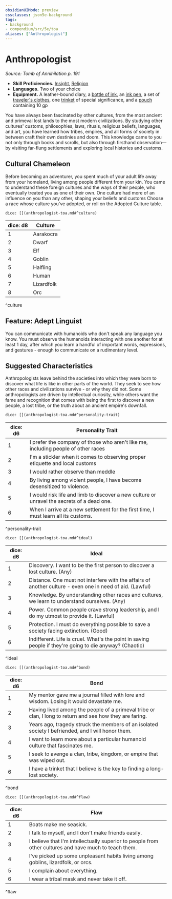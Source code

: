 ```yaml
---
obsidianUIMode: preview
cssclasses: json5e-background
tags:
- background
- compendium/src/5e/toa
aliases: ["Anthropologist"]
---
```

# Anthropologist
*Source: Tomb of Annihilation p. 191*  

- **Skill Proficiencies.** [Insight](/Systems/5e/rules/skills.md#Insight), [Religion](/Systems/5e/rules/skills.md#Religion)  
- **Languages.** Two of your choice  
- **Equipment.** A leather-bound diary, a [bottle of ink](/Systems/5e/items/ink-1-ounce-bottle.md), an [ink pen](/Systems/5e/items/ink-pen.md), a set of [traveler's clothes](/Systems/5e/items/travelers-clothes.md), one [trinket](/Systems/5e/items/trinket.md) of special significance, and a [pouch](/Systems/5e/items/pouch.md) containing 10 gp  

You have always been fascinated by other cultures, from the most ancient and primeval lost lands to the most modern civilizations. By studying other cultures' customs, philosophies, laws, rituals, religious beliefs, languages, and art, you have learned how tribes, empires, and all forms of society in between craft their own destinies and doom. This knowledge came to you not only through books and scrolls, but also through firsthand observation—by visiting far-flung settlements and exploring local histories and customs.

## Cultural Chameleon

Before becoming an adventurer, you spent much of your adult life away from your homeland, living among people different from your kin. You came to understand these foreign cultures and the ways of their people, who eventually treated you as one of their own. One culture had more of an influence on you than any other, shaping your beliefs and customs Choose a race whose culture you've adopted, or roll on the Adopted Culture table.

`dice: [](anthropologist-toa.md#^culture)`

| dice: d8 | Culture |
|----------|---------|
| 1 | Aarakocra |
| 2 | Dwarf |
| 3 | Elf |
| 4 | Goblin |
| 5 | Halfling |
| 6 | Human |
| 7 | Lizardfolk |
| 8 | Orc |
^culture

## Feature: Adept Linguist

You can communicate with humanoids who don't speak any language you know. You must observe the humanoids interacting with one another for at least 1 day, after which you learn a handful of important words, expressions, and gestures - enough to communicate on a rudimentary level.

## Suggested Characteristics

Anthropologists leave behind the societies into which they were born to discover what life is like in other parts of the world. They seek to see how other races and civilizations survive - or why they did not. Some anthropologists are driven by intellectual curiosity, while others want the fame and recognition that comes with being the first to discover a new people, a lost tribe, or the truth about an ancient empire's downfall.

`dice: [](anthropologist-toa.md#^personality-trait)`

| dice: d6 | Personality Trait |
|----------|-------------------|
| 1 | I prefer the company of those who aren't like me, including people of other races |
| 2 | I'm a stickler when it comes to observing proper etiquette and local customs |
| 3 | I would rather observe than meddle |
| 4 | By living among violent people, I have become desensitized to violence. |
| 5 | I would risk life and limb to discover a new culture or unravel the secrets of a dead one. |
| 6 | When I arrive at a new settlement for the first time, I must learn all its customs. |
^personality-trait

`dice: [](anthropologist-toa.md#^ideal)`

| dice: d6 | Ideal |
|----------|-------|
| 1 | Discovery. I want to be the first person to discover a lost culture. (Any) |
| 2 | Distance. One must not interfere with the affairs of another culture - even one in need of aid. (Lawful) |
| 3 | Knowledge. By understanding other races and cultures, we learn to understand ourselves. (Any) |
| 4 | Power. Common people crave strong leadership, and I do my utmost to provide it. (Lawful) |
| 5 | Protection. I must do everything possible to save a society facing extinction. (Good) |
| 6 | Indifferent. Life is cruel. What's the point in saving people if they're going to die anyway? (Chaotic) |
^ideal

`dice: [](anthropologist-toa.md#^bond)`

| dice: d6 | Bond |
|----------|------|
| 1 | My mentor gave me a journal filled with lore and wisdom. Losing it would devastate me. |
| 2 | Having lived among the people of a primeval tribe or clan, I long to return and see how they are faring. |
| 3 | Years ago, tragedy struck the members of an isolated society I befriended, and I will honor them. |
| 4 | I want to learn more about a particular humanoid culture that fascinates me. |
| 5 | I seek to avenge a clan, tribe, kingdom, or empire that was wiped out. |
| 6 | I have a trinket that I believe is the key to finding a long-lost society. |
^bond

`dice: [](anthropologist-toa.md#^flaw)`

| dice: d6 | Flaw |
|----------|------|
| 1 | Boats make me seasick. |
| 2 | I talk to myself, and I don't make friends easily. |
| 3 | I believe that I'm intellectually superior to people from other cultures and have much to teach them. |
| 4 | I've picked up some unpleasant habits living among goblins, lizardfolk, or orcs. |
| 5 | I complain about everything. |
| 6 | I wear a tribal mask and never take it off. |
^flaw